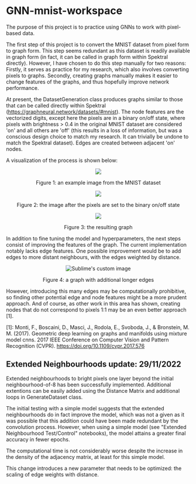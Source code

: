 # GNN-mnist-workspace

The purpose of this project is to practice using GNNs to work with pixel-based data.

The first step of this project is to convert the MNIST dataset from pixel form to graph form. This step seems redundant as this dataset is readily available in graph form (in fact, it can be called in graph form within Spektral directly). However, I have chosen to do this step manually for two reasons: Firstly, it serves as practice for my research, which also involves converting pixels to graphs. Secondly, creating graphs manually makes it easier to change features of the graphs, and thus hopefully improve network performance.

At present, the DatasetGeneration class produces graphs similar to those that can be called directly within Spektral (https://graphneural.network/datasets/#mnist). The node features are the vectorized digits, except here the pixels are in a binary on/off state, where pixels with brightness > 0.4 in the original MNIST dataset are considered 'on' and all others are 'off' (this results in a loss of information, but was a conscious design choice to match my research. It can trivially be undone to match the Spektral dataset). Edges are created between adjacent 'on' nodes.

A visualization of the process is shown below:

<p align="center">
<img src="https://github.com/AWikramanayake/GNN-mnist-playground/blob/main/examples/MNIST%20base%20example.png?raw=true" />
</p>
<p align="center">
Figure 1: an example image from the MNIST dataset
</p>

<p align="center">
<img src="https://github.com/AWikramanayake/GNN-mnist-playground/blob/main/examples/MNIST%20binary%20example.png?raw=true" />
</p>
<p align="center">
Figure 2: the image after the pixels are set to the binary on/off state
</p>

<p align="center">
<img src="https://github.com/AWikramanayake/GNN-mnist-playground/blob/main/examples/MNIST%20graph%20example.png?raw=true)" />
</p>
<p align="center">
Figure 3: the resulting graph</p>
</p>

In addition to fine tuning the model and hyperparameters, the next steps consist of improving the features of the graph.
The current implementation notably lacks edge features.
One possible improvement would be to add edges to more distant neighbours, with the edges weighted by distance.

<p align="center">
<img src="https://github.com/AWikramanayake/GNN-mnist-playground/blob/main/examples/MNIST%20graph%20extended%20example.png?raw=true" alt="Sublime's custom image"/>
</p>
<p align="center">
Figure 4:  a graph with additional longer edges
</p>

However, introducing this many edges may be computationally prohibitive, so finding other potential edge and node features might be a more prudent approach. And of course, as other work in this area has shown, creating nodes that do not correspond to pixels 1:1 may be an even better approach [1].


[1]: Monti, F., Boscaini, D., Masci, J., Rodola, E., Svoboda, J., &amp; Bronstein, M. M. (2017). Geometric deep learning on graphs and manifolds using mixture model cnns. 2017 IEEE Conference on Computer Vision and Pattern Recognition (CVPR). https://doi.org/10.1109/cvpr.2017.576 





## Extended Neighbourhoods update: 29/11/2022

Extended neighbourhoods to bright pixels one layer beyond the initial neighbourhood-of-8 has been successfully implemented. Additional extentions can be easily added using the Distance Matrix and additional loops in GenerateDataset class.

The initial testing with a simple model suggests that the extended neighbourhoods do in fact improve the model, which was not a given as it was possible that this addition could have been made redundant by the convolution process. However, when using a simple model (see "Extended Neighbourhood Test/Control" notebooks), the model attains a greater final accuracy in fewer epochs.

The computational time is not considerably worse despite the increase in the density of the adjacency matrix, at least for this simple model.

This change introduces a new parameter that needs to be optimized: the scaling of edge weights with distance.
